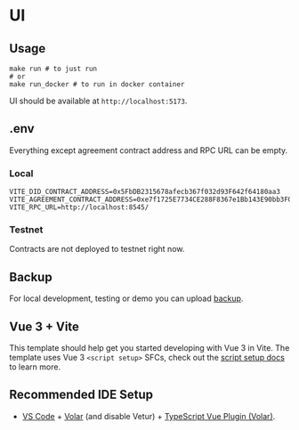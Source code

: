 # UI

## Usage

```shell
make run # to just run
# or
make run_docker # to run in docker container
```

UI should be available at `http://localhost:5173`. 

## .env

Everything except agreement contract address and RPC URL can be empty.

### Local

```shell
VITE_DID_CONTRACT_ADDRESS=0x5FbDB2315678afecb367f032d93F642f64180aa3
VITE_AGREEMENT_CONTRACT_ADDRESS=0xe7f1725E7734CE288F8367e1Bb143E90bb3F0512
VITE_RPC_URL=http://localhost:8545/
```

### Testnet

Contracts are not deployed to testnet right now.

## Backup

For local development, testing or demo you can upload [backup](../rise-backup.json).

## Vue 3 + Vite

This template should help get you started developing with Vue 3 in Vite. The template uses Vue 3 `<script setup>` SFCs, check out the [script setup docs](https://v3.vuejs.org/api/sfc-script-setup.html#sfc-script-setup) to learn more.

## Recommended IDE Setup

- [VS Code](https://code.visualstudio.com/) + [Volar](https://marketplace.visualstudio.com/items?itemName=Vue.volar) (and disable Vetur) + [TypeScript Vue Plugin (Volar)](https://marketplace.visualstudio.com/items?itemName=Vue.vscode-typescript-vue-plugin).
